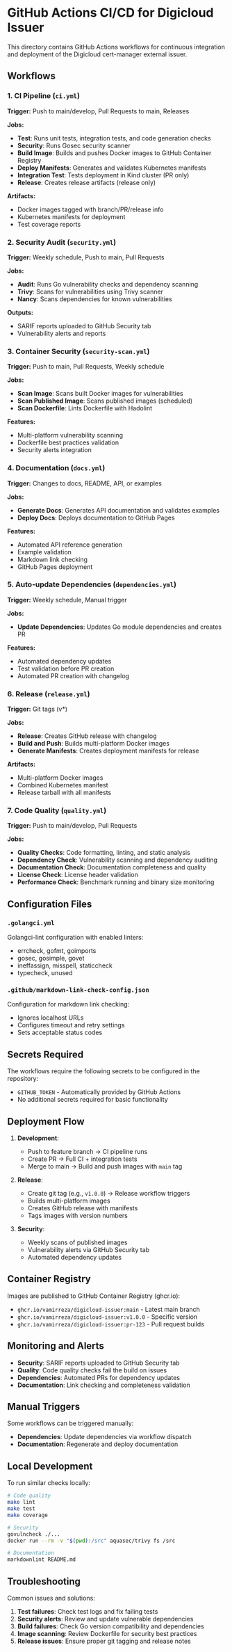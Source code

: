 # GitHub Actions CI/CD for Digicloud Issuer

This directory contains GitHub Actions workflows for continuous integration and deployment of the Digicloud cert-manager external issuer.

## Workflows

### 1. CI Pipeline (`ci.yml`)
**Trigger:** Push to main/develop, Pull Requests to main, Releases

**Jobs:**
- **Test**: Runs unit tests, integration tests, and code generation checks
- **Security**: Runs Gosec security scanner
- **Build Image**: Builds and pushes Docker images to GitHub Container Registry
- **Deploy Manifests**: Generates and validates Kubernetes manifests
- **Integration Test**: Tests deployment in Kind cluster (PR only)
- **Release**: Creates release artifacts (release only)

**Artifacts:**
- Docker images tagged with branch/PR/release info
- Kubernetes manifests for deployment
- Test coverage reports

### 2. Security Audit (`security.yml`)
**Trigger:** Weekly schedule, Push to main, Pull Requests

**Jobs:**
- **Audit**: Runs Go vulnerability checks and dependency scanning
- **Trivy**: Scans for vulnerabilities using Trivy scanner
- **Nancy**: Scans dependencies for known vulnerabilities

**Outputs:**
- SARIF reports uploaded to GitHub Security tab
- Vulnerability alerts and reports

### 3. Container Security (`security-scan.yml`)
**Trigger:** Push to main, Pull Requests, Weekly schedule

**Jobs:**
- **Scan Image**: Scans built Docker images for vulnerabilities
- **Scan Published Image**: Scans published images (scheduled)
- **Scan Dockerfile**: Lints Dockerfile with Hadolint

**Features:**
- Multi-platform vulnerability scanning
- Dockerfile best practices validation
- Security alerts integration

### 4. Documentation (`docs.yml`)
**Trigger:** Changes to docs, README, API, or examples

**Jobs:**
- **Generate Docs**: Generates API documentation and validates examples
- **Deploy Docs**: Deploys documentation to GitHub Pages

**Features:**
- Automated API reference generation
- Example validation
- Markdown link checking
- GitHub Pages deployment

### 5. Auto-update Dependencies (`dependencies.yml`)
**Trigger:** Weekly schedule, Manual trigger

**Jobs:**
- **Update Dependencies**: Updates Go module dependencies and creates PR

**Features:**
- Automated dependency updates
- Test validation before PR creation
- Automated PR creation with changelog

### 6. Release (`release.yml`)
**Trigger:** Git tags (v*)

**Jobs:**
- **Release**: Creates GitHub release with changelog
- **Build and Push**: Builds multi-platform Docker images
- **Generate Manifests**: Creates deployment manifests for release

**Artifacts:**
- Multi-platform Docker images
- Combined Kubernetes manifest
- Release tarball with all manifests

### 7. Code Quality (`quality.yml`)
**Trigger:** Push to main/develop, Pull Requests

**Jobs:**
- **Quality Checks**: Code formatting, linting, and static analysis
- **Dependency Check**: Vulnerability scanning and dependency auditing
- **Documentation Check**: Documentation completeness and quality
- **License Check**: License header validation
- **Performance Check**: Benchmark running and binary size monitoring

## Configuration Files

### `.golangci.yml`
Golangci-lint configuration with enabled linters:
- errcheck, gofmt, goimports
- gosec, gosimple, govet
- ineffassign, misspell, staticcheck
- typecheck, unused

### `.github/markdown-link-check-config.json`
Configuration for markdown link checking:
- Ignores localhost URLs
- Configures timeout and retry settings
- Sets acceptable status codes

## Secrets Required

The workflows require the following secrets to be configured in the repository:

- `GITHUB_TOKEN` - Automatically provided by GitHub Actions
- No additional secrets required for basic functionality

## Deployment Flow

1. **Development**: 
   - Push to feature branch → CI pipeline runs
   - Create PR → Full CI + integration tests
   - Merge to main → Build and push images with `main` tag

2. **Release**:
   - Create git tag (e.g., `v1.0.0`) → Release workflow triggers
   - Builds multi-platform images
   - Creates GitHub release with manifests
   - Tags images with version numbers

3. **Security**:
   - Weekly scans of published images
   - Vulnerability alerts via GitHub Security tab
   - Automated dependency updates

## Container Registry

Images are published to GitHub Container Registry (ghcr.io):
- `ghcr.io/vamirreza/digicloud-issuer:main` - Latest main branch
- `ghcr.io/vamirreza/digicloud-issuer:v1.0.0` - Specific version
- `ghcr.io/vamirreza/digicloud-issuer:pr-123` - Pull request builds

## Monitoring and Alerts

- **Security**: SARIF reports uploaded to GitHub Security tab
- **Quality**: Code quality checks fail the build on issues
- **Dependencies**: Automated PRs for dependency updates
- **Documentation**: Link checking and completeness validation

## Manual Triggers

Some workflows can be triggered manually:
- **Dependencies**: Update dependencies via workflow dispatch
- **Documentation**: Regenerate and deploy documentation

## Local Development

To run similar checks locally:

```bash
# Code quality
make lint
make test
make coverage

# Security
govulncheck ./...
docker run --rm -v "$(pwd):/src" aquasec/trivy fs /src

# Documentation
markdownlint README.md
```

## Troubleshooting

Common issues and solutions:

1. **Test failures**: Check test logs and fix failing tests
2. **Security alerts**: Review and update vulnerable dependencies
3. **Build failures**: Check Go version compatibility and dependencies
4. **Image scanning**: Review Dockerfile for security best practices
5. **Release issues**: Ensure proper git tagging and release notes
